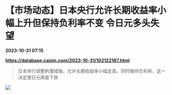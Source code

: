 # 【市场动态】日本央行允许长期收益率小幅上升但保持负利率不变 令日元多头失望

**2023-10-31 07:15**

**https://database.caixin.com/2023-10-31/102122187.html**

> 日本央行调整刺激措施，允许长期收益率小幅走高，同时维持负利率，这一决定使日元再度下跌

  

[![](https://img.caixin.com/2023-01-03/167271140874824_840_560.jpg)](https://img.caixin.com//2023-01-03/167271140874824_480_320.jpg)